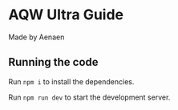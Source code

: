 
  # AQW Ultra Guide

  Made by Aenaen

  ## Running the code

  Run `npm i` to install the dependencies.

  Run `npm run dev` to start the development server.
  
